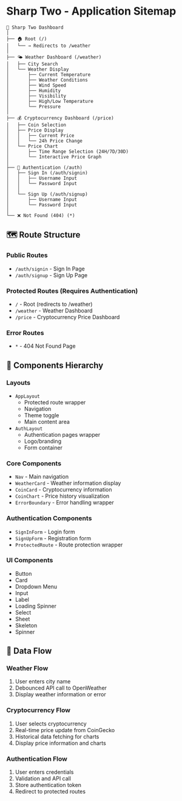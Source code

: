# Sharp Two - Application Sitemap

```
📱 Sharp Two Dashboard
│
├── 🏠 Root (/)
│   └── → Redirects to /weather
│
├── 🌤️ Weather Dashboard (/weather)
│   ├── City Search
│   └── Weather Display
│       ├── Current Temperature
│       ├── Weather Conditions
│       ├── Wind Speed
│       ├── Humidity
│       ├── Visibility
│       ├── High/Low Temperature
│       └── Pressure
│
├── 💰 Cryptocurrency Dashboard (/price)
│   ├── Coin Selection
│   ├── Price Display
│   │   ├── Current Price
│   │   └── 24h Price Change
│   └── Price Chart
│       ├── Time Range Selection (24H/7D/30D)
│       └── Interactive Price Graph
│
├── 🔐 Authentication (/auth)
│   ├── Sign In (/auth/signin)
│   │   ├── Username Input
│   │   └── Password Input
│   │
│   └── Sign Up (/auth/signup)
│       ├── Username Input
│       └── Password Input
│
└── ❌ Not Found (404) (*)

```

## 🗺️ Route Structure

### Public Routes
- `/auth/signin` - Sign In Page
- `/auth/signup` - Sign Up Page

### Protected Routes (Requires Authentication)
- `/` - Root (redirects to /weather)
- `/weather` - Weather Dashboard
- `/price` - Cryptocurrency Price Dashboard

### Error Routes
- `*` - 404 Not Found Page

## 🧩 Components Hierarchy

### Layouts
- `AppLayout`
  - Protected route wrapper
  - Navigation
  - Theme toggle
  - Main content area
- `AuthLayout`
  - Authentication pages wrapper
  - Logo/branding
  - Form container

### Core Components
- `Nav` - Main navigation
- `WeatherCard` - Weather information display
- `CoinCard` - Cryptocurrency information
- `CoinChart` - Price history visualization
- `ErrorBoundary` - Error handling wrapper

### Authentication Components
- `SignInForm` - Login form
- `SignUpForm` - Registration form
- `ProtectedRoute` - Route protection wrapper

### UI Components
- Button
- Card
- Dropdown Menu
- Input
- Label
- Loading Spinner
- Select
- Sheet
- Skeleton
- Spinner

## 🔄 Data Flow

### Weather Flow
1. User enters city name
2. Debounced API call to OpenWeather
3. Display weather information or error

### Cryptocurrency Flow
1. User selects cryptocurrency
2. Real-time price update from CoinGecko
3. Historical data fetching for charts
4. Display price information and charts

### Authentication Flow
1. User enters credentials
2. Validation and API call
3. Store authentication token
4. Redirect to protected routes
